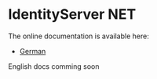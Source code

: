 # IdentityServer NET

The online documentation is available here:

* [German](https://docs.gviewonline.com/other/identityserver-net/de/index.html)

English docs comming soon
